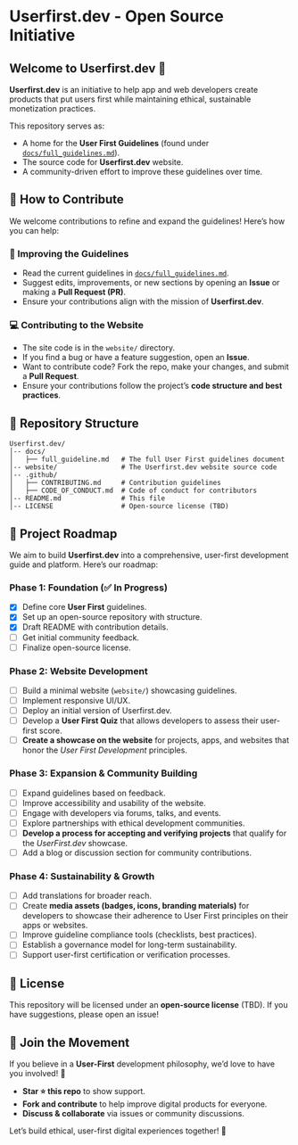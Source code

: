 # Userfirst.dev - Open Source Initiative

## Welcome to Userfirst.dev 🎉

**Userfirst.dev** is an initiative to help app and web developers create products that put users first while maintaining ethical, sustainable monetization practices.

This repository serves as:
- A home for the **User First Guidelines** (found under [`docs/full_guidelines.md`](./docs/full_guidelines.md)).
- The source code for **Userfirst.dev** website.
- A community-driven effort to improve these guidelines over time.

## 📖 How to Contribute
We welcome contributions to refine and expand the guidelines! Here’s how you can help:

### 📝 Improving the Guidelines
- Read the current guidelines in [`docs/full_guidelines.md`](./docs/full_guidelines.md).
- Suggest edits, improvements, or new sections by opening an **Issue** or making a **Pull Request (PR)**.
- Ensure your contributions align with the mission of **Userfirst.dev**.

### 💻 Contributing to the Website
- The site code is in the `website/` directory.
- If you find a bug or have a feature suggestion, open an **Issue**.
- Want to contribute code? Fork the repo, make your changes, and submit a **Pull Request**.
- Ensure your contributions follow the project’s **code structure and best practices**.

## 📂 Repository Structure
```
Userfirst.dev/
│-- docs/
│   ├── full_guideline.md   # The full User First guidelines document
│-- website/                # The Userfirst.dev website source code
│-- .github/
│   ├── CONTRIBUTING.md     # Contribution guidelines
│   ├── CODE_OF_CONDUCT.md  # Code of conduct for contributors
│-- README.md               # This file
│-- LICENSE                 # Open-source license (TBD)
```

## 🚀 Project Roadmap
We aim to build **Userfirst.dev** into a comprehensive, user-first development guide and platform. Here’s our roadmap:

### Phase 1: Foundation (✅ In Progress)
- [x] Define core **User First** guidelines.
- [x] Set up an open-source repository with structure.
- [x] Draft README with contribution details.
- [ ] Get initial community feedback.
- [ ] Finalize open-source license.

### Phase 2: Website Development
- [ ] Build a minimal website (`website/`) showcasing guidelines.
- [ ] Implement responsive UI/UX.
- [ ] Deploy an initial version of Userfirst.dev.
- [ ] Develop a **User First Quiz** that allows developers to assess their user-first score.
- [ ] **Create a showcase on the website** for projects, apps, and websites that honor the *User First Development* principles.

### Phase 3: Expansion & Community Building
- [ ] Expand guidelines based on feedback.
- [ ] Improve accessibility and usability of the website.
- [ ] Engage with developers via forums, talks, and events.
- [ ] Explore partnerships with ethical development communities.
- [ ] **Develop a process for accepting and verifying projects** that qualify for the *UserFirst.dev* showcase.
- [ ] Add a blog or discussion section for community contributions.

### Phase 4: Sustainability & Growth
- [ ] Add translations for broader reach.
- [ ] Create **media assets (badges, icons, branding materials)** for developers to showcase their adherence to User First principles on their apps or websites.
- [ ] Improve guideline compliance tools (checklists, best practices).
- [ ] Establish a governance model for long-term sustainability.
- [ ] Support user-first certification or verification processes.

## 📜 License
This repository will be licensed under an **open-source license** (TBD). If you have suggestions, please open an issue!

## 🙌 Join the Movement
If you believe in a **User-First** development philosophy, we’d love to have you involved! 🚀

- **Star ⭐ this repo** to show support.
- **Fork and contribute** to help improve digital products for everyone.
- **Discuss & collaborate** via issues or community discussions.

Let’s build ethical, user-first digital experiences together! 💙
